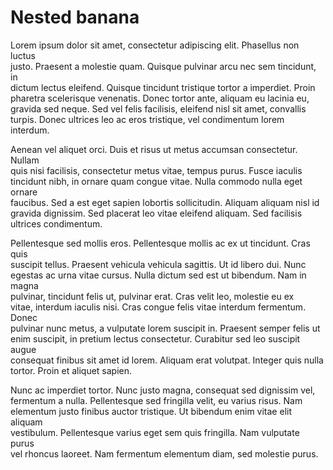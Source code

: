 # Nested banana  
  
Lorem ipsum dolor sit amet, consectetur adipiscing elit. Phasellus non luctus  
justo. Praesent a molestie quam. Quisque pulvinar arcu nec sem tincidunt, in  
dictum lectus eleifend. Quisque tincidunt tristique tortor a imperdiet. Proin  
pharetra scelerisque venenatis. Donec tortor ante, aliquam eu lacinia eu,  
gravida sed neque. Sed vel felis facilisis, eleifend nisl sit amet, convallis  
turpis. Donec ultrices leo ac eros tristique, vel condimentum lorem interdum.  
  
Aenean vel aliquet orci. Duis et risus ut metus accumsan consectetur. Nullam  
quis nisi facilisis, consectetur metus vitae, tempus purus. Fusce iaculis  
tincidunt nibh, in ornare quam congue vitae. Nulla commodo nulla eget ornare  
faucibus. Sed a est eget sapien lobortis sollicitudin. Aliquam aliquam nisl id  
gravida dignissim. Sed placerat leo vitae eleifend aliquam. Sed facilisis  
ultrices condimentum.  
  
Pellentesque sed mollis eros. Pellentesque mollis ac ex ut tincidunt. Cras quis  
suscipit tellus. Praesent vehicula vehicula sagittis. Ut id libero dui. Nunc  
egestas ac urna vitae cursus. Nulla dictum sed est ut bibendum. Nam in magna  
pulvinar, tincidunt felis ut, pulvinar erat. Cras velit leo, molestie eu ex  
vitae, interdum iaculis nisi. Cras congue felis vitae interdum fermentum. Donec  
pulvinar nunc metus, a vulputate lorem suscipit in. Praesent semper felis ut  
enim suscipit, in pretium lectus consectetur. Curabitur sed leo suscipit augue  
consequat finibus sit amet id lorem. Aliquam erat volutpat. Integer quis nulla  
tortor. Proin et aliquet sapien.  
  
Nunc ac imperdiet tortor. Nunc justo magna, consequat sed dignissim vel,  
fermentum a nulla. Pellentesque sed fringilla velit, eu varius risus. Nam  
elementum justo finibus auctor tristique. Ut bibendum enim vitae elit aliquam  
vestibulum. Pellentesque varius eget sem quis fringilla. Nam vulputate purus  
vel rhoncus laoreet. Nam fermentum elementum diam, sed molestie purus.  
